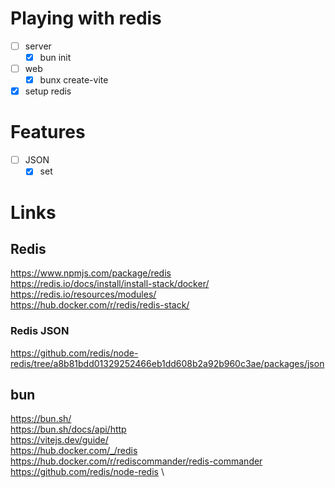 # Playing with redis

- [ ] server
  - [x] bun init
- [ ] web
  - [x] bunx create-vite
- [x] setup redis

# Features

- [ ] JSON
  - [x] set

# Links

## Redis

https://www.npmjs.com/package/redis \
https://redis.io/docs/install/install-stack/docker/ \
https://redis.io/resources/modules/ \
https://hub.docker.com/r/redis/redis-stack/

### Redis JSON

https://github.com/redis/node-redis/tree/a8b81bdd01329252466eb1dd608b2a92b960c3ae/packages/json

## bun

https://bun.sh/ \
https://bun.sh/docs/api/http \
https://vitejs.dev/guide/ \
https://hub.docker.com/_/redis \
https://hub.docker.com/r/rediscommander/redis-commander \
https://github.com/redis/node-redis \
